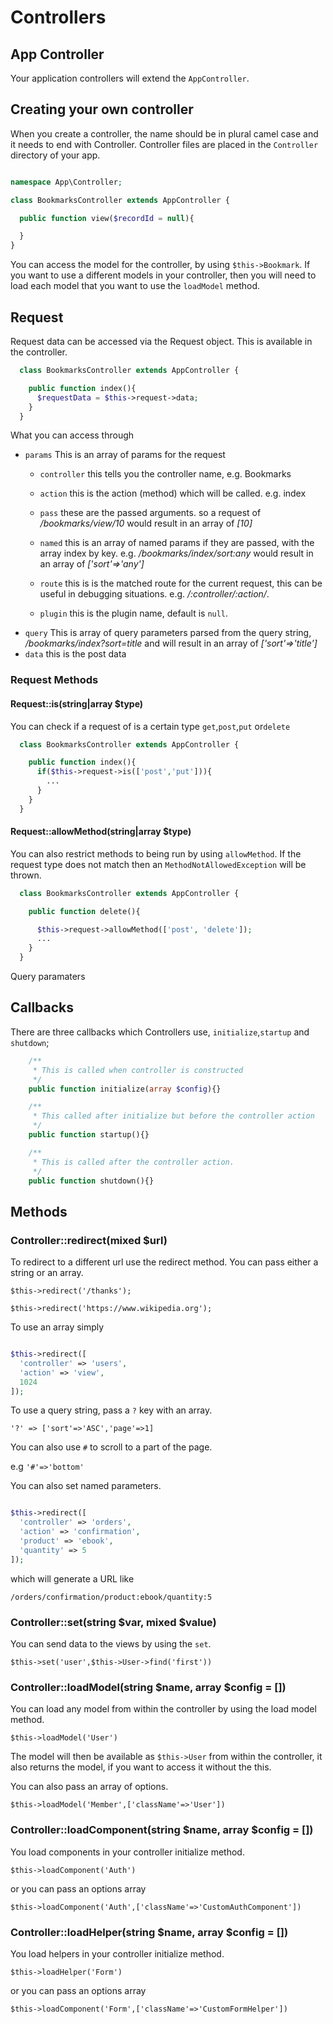 # Controllers

## App Controller

Your application controllers will extend the `AppController`.

## Creating your own controller

When you create a controller, the name should be in plural camel case and it needs to end with Controller. Controller files are placed in the `Controller` directory of your app.

````php

namespace App\Controller;

class BookmarksController extends AppController {

  public function view($recordId = null){

  }
}

````

You can access the model for the controller, by using `$this->Bookmark`. If you want to use a different models in your controller, then you will need to load each model that you want to use the `loadModel` method.

## Request

Request data can be accessed via the Request object. This is available in the controller.


```php
  class BookmarksController extends AppController {

    public function index(){
      $requestData = $this->request->data;
    }
  }

```

What you can access through 

- `params` This is an array of params for the request
  - `controller` this tells you the controller name, e.g. Bookmarks
  - `action` this is the action (method) which will be called. e.g. index
  - `pass` these are the passed arguments. so a request of */bookmarks/view/10* would result in an array of *[10]*
  - `named` this is an array of named params if they are passed, with the array index by key. e.g. */bookmarks/index/sort:any* would result in an array of *['sort'=>'any']*

  - `route` this is is the matched route for the current request, this can be useful in debugging situations. e.g. */:controller/:action/*.

  - `plugin` this is the plugin name, default is `null`. 
- `query` This is array of query parameters parsed from the query string, */bookmarks/index?sort=title* and will result in an array of  *['sort'=>'title']*
- `data` this is the post data

### Request Methods

#### Request::is(string|array $type)

You can check if a request of is a certain type `get`,`post`,`put` or`delete`

```php
  class BookmarksController extends AppController {

    public function index(){
      if($this->request->is(['post','put'])){
        ...
      }
    }
  }

```
#### Request::allowMethod(string|array $type)

You can also restrict methods to being run by using `allowMethod`. If the request type does not
match then an `MethodNotAllowedException` will be thrown.



```php
  class BookmarksController extends AppController {

    public function delete(){

      $this->request->allowMethod(['post', 'delete']);
      ...
    }
  }

```



Query paramaters 


## Callbacks 

There are three callbacks which Controllers use, `initialize`,`startup` and `shutdown`;

````php
    /**
     * This is called when controller is constructed
     */
    public function initialize(array $config){}

    /**
     * This called after initialize but before the controller action
     */
    public function startup(){}

    /**
     * This is called after the controller action.
     */
    public function shutdown(){}
````

## Methods

### Controller::redirect(mixed $url)

To redirect to a different url use the redirect method. You can pass either a string or an array.

`$this->redirect('/thanks');`

`$this->redirect('https://www.wikipedia.org');`

To use an array simply

````php

$this->redirect([
  'controller' => 'users',
  'action' => 'view',
  1024
]);

````
To use a query string, pass a `?` key with an array.

`'?' => ['sort'=>'ASC','page'=>1]`

You can also use `#` to scroll to a part of the page.

e.g `'#'=>'bottom'`

You can also set named parameters.


````php

$this->redirect([
  'controller' => 'orders',
  'action' => 'confirmation',
  'product' => 'ebook',
  'quantity' => 5
]);

````
which will generate a URL like

`/orders/confirmation/product:ebook/quantity:5`

### Controller::set(string $var, mixed $value)

You can send data to the views by using the `set`.

`$this->set('user',$this->User->find('first'))`

### Controller::loadModel(string $name, array $config = [])

You can load any model from within the controller by using the load model method.

`$this->loadModel('User')`

The model will then be available as `$this->User` from within the controller, it also returns the model, if you want to access it without
the this.

You can also pass an array of options.

`$this->loadModel('Member',['className'=>'User'])`

### Controller::loadComponent(string $name, array $config = [])

You load components in your controller initialize method.

`$this->loadComponent('Auth')`

or you can pass an options array

`$this->loadComponent('Auth',['className'=>'CustomAuthComponent'])`


### Controller::loadHelper(string $name, array $config = [])

You load helpers in your controller initialize method.

`$this->loadHelper('Form')`

or you can pass an options array

`$this->loadComponent('Form',['className'=>'CustomFormHelper'])`
